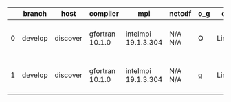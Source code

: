 |    | branch   | host     | compiler        | mpi                 | netcdf   | o_g   | os    | build   | u_pass   | u_fail   | s_pass   | s_fail   | e_pass   | e_fail   | nuopc_pass   | nuopc_fail   | artifacts_hash                                                                                                                                                    | modified                  |
|----|----------|----------|-----------------|---------------------|----------|-------|-------|---------|----------|----------|----------|----------|----------|----------|--------------|--------------|-------------------------------------------------------------------------------------------------------------------------------------------------------------------|---------------------------|
|  0 | develop  | discover | gfortran 10.1.0 | intelmpi 19.1.3.304 | N/A N/A  | O     | Linux | pass    | pending  | pending  | pending  | pending  | pending  | pending  | pending      | pending      | [artifacts](https://github.com/esmf-org/esmf-test-artifacts/tree/0a9296e935fe5219d26d18f42ea6c1ac2f2de00a/develop/discover/gfortran/10.1.0/O/intelmpi/19.1.3.304) | 2022-07-01 01:09:34 -0400 |
|  1 | develop  | discover | gfortran 10.1.0 | intelmpi 19.1.3.304 | N/A N/A  | g     | Linux | pass    | pending  | pending  | pending  | pending  | pending  | pending  | pending      | pending      | [artifacts](https://github.com/esmf-org/esmf-test-artifacts/tree/1fbec98fd643151a447d549484643af0885e3e4f/develop/discover/gfortran/10.1.0/g/intelmpi/19.1.3.304) | 2022-07-01 01:14:27 -0400 |